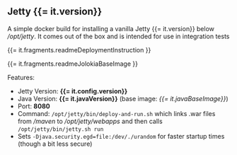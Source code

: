 ## Jetty {{= it.version}}

A simple docker build for installing a vanilla Jetty {{= it.version}} below
*/opt/jetty*. It comes out of the box and is intended for use in 
integration tests

{{= it.fragments.readmeDeploymentInstruction }}

{{= it.fragments.readmeJolokiaBaseImage }}

Features:

* Jetty Version: **{{= it.config.version}}**
* Java Version: **{{= it.javaVersion}}** (base image: *{{= it.javaBaseImage}}*)
* Port: **8080**
* Command: `/opt/jetty/bin/deploy-and-run.sh` which links .war files from */maven* to 
  */opt/jetty/webapps* and then calls `/opt/jetty/bin/jetty.sh run`
* Sets `-Djava.security.egd=file:/dev/./urandom` for faster startup times
  (though a bit less secure)
  